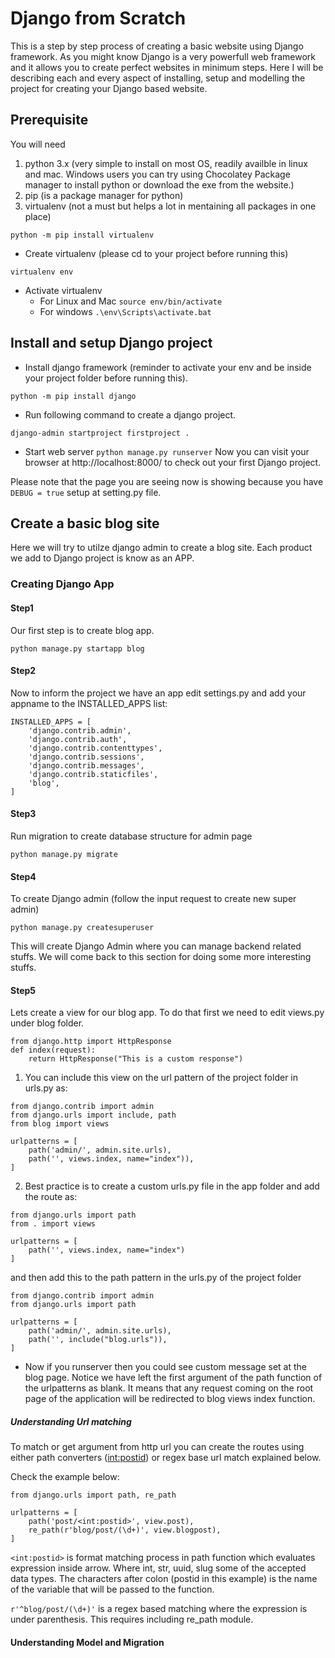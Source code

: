 # Django from Scratch
This is a step by step process of creating a basic website using Django framework. As you might know Django is a very powerfull web framework and it allows you to create perfect websites in minimum steps. Here I will be describing each and every aspect of installing, setup and modelling the project for creating your Django based website.

## Prerequisite
You will need 
1. python 3.x (very simple to install on most OS, readily availble in linux and mac. Windows users you can try using Chocolatey Package manager to install python or download the exe from the website.)
2. pip (is a package manager for python)
3. virtualenv (not a must but helps a lot in mentaining all packages in one place)
```
python -m pip install virtualenv
```
* Create virtualenv (please cd to your project before running this)
```
virtualenv env
```
* Activate virtualenv
    * For Linux and Mac
    ```source env/bin/activate```
    * For windows
    ```.\env\Scripts\activate.bat```

## Install and setup Django project
* Install django framework (reminder to activate your env and be inside your project folder before running this).
```
python -m pip install django
```
* Run following command to create a django project.
```
django-admin startproject firstproject .
```
* Start web server
```python manage.py runserver```
Now you can visit your browser at http://localhost:8000/ to check out your first Django project.

Please note that the page you are seeing now is showing because you have ```DEBUG = true``` setup at setting.py file.

## Create a basic blog site
Here we will try to utilze django admin to create a blog site. Each product we add to Django project is know as an APP.

### Creating Django App
#### Step1
Our first step is to create blog app.
```
python manage.py startapp blog
```
#### Step2
Now to inform the project we have an app edit settings.py and add your appname to the INSTALLED_APPS list:
```
INSTALLED_APPS = [
    'django.contrib.admin',
    'django.contrib.auth',
    'django.contrib.contenttypes',
    'django.contrib.sessions',
    'django.contrib.messages',
    'django.contrib.staticfiles',
    'blog',
]
```
#### Step3
Run migration to create database structure for admin page
```
python manage.py migrate
```
#### Step4
To create Django admin (follow the input request to create new super admin)
```
python manage.py createsuperuser
```
This will create Django Admin where you can manage backend related stuffs.
We will come back to this section for doing some more interesting stuffs.
#### Step5
Lets create a view for our blog app. To do that first we need to edit views.py under blog folder.
```
from django.http import HttpResponse
def index(request):
    return HttpResponse("This is a custom response")
```
1. You can include this view on the url pattern of the project folder in urls.py as:
```
from django.contrib import admin
from django.urls import include, path
from blog import views

urlpatterns = [
    path('admin/', admin.site.urls),
    path('', views.index, name="index")),
]
```
2. Best practice is to create a custom urls.py file in the app folder and add the route as:
```
from django.urls import path
from . import views

urlpatterns = [
    path('', views.index, name="index")
]
```
and then add this to the path pattern in the urls.py of the project folder
```
from django.contrib import admin
from django.urls import path

urlpatterns = [
    path('admin/', admin.site.urls),
    path('', include("blog.urls")),
]
```
* Now if you runserver then you could see custom message set at the blog page.
Notice we have left the first argument of the path function of the urlpatterns as blank.
It means that any request coming on the root page of the application will be redirected to blog views index function.

##### Understanding Url matching
To match or get argument from http url you can create the routes using either path converters (<int:postid>) or regex base url match explained below.

Check the example below:
```
from django.urls import path, re_path

urlpatterns = [
    path('post/<int:postid>', view.post),
    re_path(r'blog/post/(\d+)', view.blogpost),
]
```
```<int:postid>``` is format matching process in path function which evaluates expression inside arrow. Where int, str, uuid, slug some of the accepted data types. The characters after colon (postid in this example) is the name of the variable that will be passed to the function.

```r'^blog/post/(\d+)'``` is a regex based matching where the expression is under parenthesis. This requires including re_path module.


#### Understanding Model and Migration



